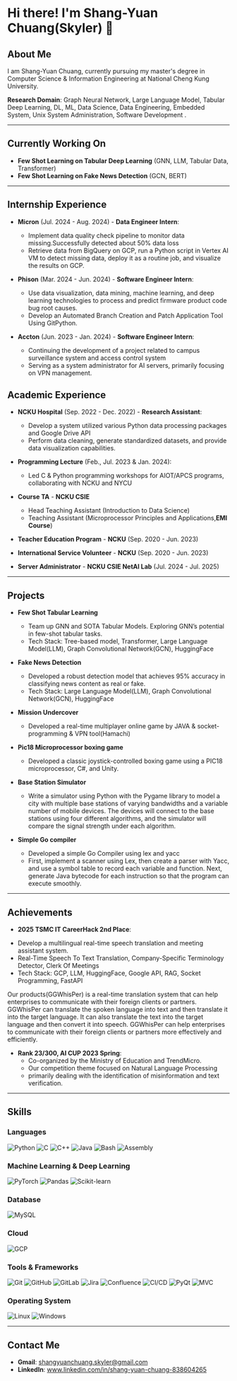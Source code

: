 # Hi there! I'm Shang-Yuan Chuang(Skyler) 👋

## About Me
I am Shang-Yuan Chuang, currently pursuing my master's degree in Computer Science & Information Engineering at National Cheng Kung University.

**Research Domain**: Graph Neural Network, Large Language Model, Tabular Deep Learning, DL, ML, Data Science, Data Engineering, Embedded System, Unix System Administration, Software Development
.

---

## Currently Working On
- **Few Shot Learning on Tabular Deep Learning** (GNN, LLM, Tabular Data, Transformer)
- **Few Shot Learning on Fake News Detection** (GCN, BERT)

---

## Internship Experience
- **Micron** (Jul. 2024 - Aug. 2024) - **Data Engineer Intern**:
  * Implement data quality check pipeline to monitor data missing.Successfully detected about 50% data loss
  * Retrieve data from BigQuery on GCP, run a Python script in Vertex AI VM to detect missing data, deploy it as a routine job, and visualize the results on GCP.


- **Phison** (Mar. 2024 - Jun. 2024) - **Software Engineer Intern**:
  * Use data visualization, data mining, machine learning, and deep learning technologies to process and predict firmware product code bug root causes.
  * Develop an Automated Branch Creation and Patch Application Tool Using GitPython.

- **Accton** (Jun. 2023 - Jan. 2024) - **Software Engineer Intern**:
  * Continuing the development of a project related to campus surveillance system and access control system
  * Serving as a system administrator for AI servers, primarily focusing on VPN management.




## Academic Experience
- **NCKU Hospital** (Sep. 2022 - Dec. 2022) - **Research Assistant**:
  * Develop a system utilized various Python data processing packages and Google Drive API
  * Perform data cleaning, generate standardized datasets, and provide data visualization capabilities.
  
- **Programming Lecture** (Feb., Jul. 2023 & Jan. 2024):
  * Led C & Python programming workshops for AIOT/APCS programs, collaborating with NCKU and NYCU

- **Course TA** - **NCKU CSIE**
  * Head Teaching Assistant (Introduction to Data Science)
  * Teaching Assistant (Microprocessor Principles and Applications,**EMI Course**)

- **Teacher Education Program** - **NCKU** (Sep. 2020 - Jun. 2023)
- **International Service Volunteer** - **NCKU** (Sep. 2020 - Jun. 2023)
- **Server Administrator** - **NCKU CSIE NetAI Lab** (Jul. 2024 - Jul. 2025)
---

## Projects
- **Few Shot Tabular Learning**
  * Team up GNN and SOTA Tabular Models. Exploring GNN’s potential in few-shot tabular tasks.
  *  Tech Stack: Tree-based model, Transformer, Large Language Model(LLM), Graph Convolutional Network(GCN), HuggingFace

- **Fake News Detection**
  * Developed a robust detection model that achieves 95% accuracy in classifying news content as real or fake.
  * Tech Stack: Large Language Model(LLM), Graph Convolutional Network(GCN), HuggingFace

- **Mission Undercover**
  * Developed a real-time multiplayer online game by JAVA & socket-programming & VPN tool(Hamachi)

- **Pic18 Microprocessor boxing game**
  * Developed a classic joystick-controlled boxing game using a PIC18 microprocessor, C#, and Unity.

- **Base Station Simulator**
  * Write a simulator using Python with the Pygame library to model a city with multiple base stations of varying bandwidths and a variable number of mobile devices. The devices will connect to the base stations using four different algorithms, and the simulator will compare the signal strength under each algorithm.


- **Simple Go compiler**
  * Developed a simple Go Compiler using lex and yacc
  * First, implement a scanner using Lex, then create a parser with Yacc, and use a symbol table to record each variable and function. Next, generate Java bytecode for each instruction so that the program can execute smoothly.


---

## Achievements
- **2025 TSMC IT CareerHack 2nd Place**:
 * Develop a multilingual real-time speech translation and meeting assistant system.
 * Real-Time Speech To Text Translation, Company-Specific Terminology Detector, Clerk Of Meetings
 * Tech Stack: GCP, LLM, HuggingFace, Google API, RAG, Socket Programming, FastAPI

Our products(GGWhisPer) is a real-time translation system that can help enterprises to communicate with their foreign clients or partners. GGWhisPer can translate the spoken language into text and then translate it into the target language. It can also translate the text into the target language and then convert it into speech. GGWhisPer can help enterprises to communicate with their foreign clients or partners more effectively and efficiently.
- **Rank 23/300, AI CUP 2023 Spring**:
  * Co-organized by the Ministry of Education and TrendMicro.
  * Our competition theme focused on Natural Language Processing
  * primarily dealing with the identification of misinformation and text verification.


---

## Skills

### Languages
![Python](https://img.shields.io/badge/Python-3776AB?style=flat&logo=python&logoColor=white)
![C](https://img.shields.io/badge/C-A8B9CC?style=flat&logo=c&logoColor=white)
![C++](https://img.shields.io/badge/C++-00599C?style=flat&logo=c%2B%2B&logoColor=white)
![Java](https://img.shields.io/badge/Java-007396?style=flat&logo=java&logoColor=white)
![Bash](https://img.shields.io/badge/Bash-4EAA25?style=flat&logo=gnu-bash&logoColor=white)
![Assembly](https://img.shields.io/badge/Assembly-525252?style=flat&logoColor=white)

### Machine Learning & Deep Learning
![PyTorch](https://img.shields.io/badge/PyTorch-EE4C2C?style=flat&logo=pytorch&logoColor=white)
![Pandas](https://img.shields.io/badge/Pandas-150458?style=flat&logo=pandas&logoColor=white)
![Scikit-learn](https://img.shields.io/badge/Scikit--learn-F7931E?style=flat&logo=scikit-learn&logoColor=white)

### Database
![MySQL](https://img.shields.io/badge/MySQL-4479A1?style=flat&logo=mysql&logoColor=white)

### Cloud
![GCP](https://img.shields.io/badge/Google%20Cloud-4285F4?style=flat&logo=google-cloud&logoColor=white)

### Tools & Frameworks
![Git](https://img.shields.io/badge/Git-F05032?style=flat&logo=git&logoColor=white)
![GitHub](https://img.shields.io/badge/GitHub-181717?style=flat&logo=github&logoColor=white)
![GitLab](https://img.shields.io/badge/GitLab-FC6D26?style=flat&logo=gitlab&logoColor=white)
![Jira](https://img.shields.io/badge/Jira-0052CC?style=flat&logo=jira&logoColor=white)
![Confluence](https://img.shields.io/badge/Confluence-172B4D?style=flat&logo=confluence&logoColor=white)
![CI/CD](https://img.shields.io/badge/CI%2FCD-2496ED?style=flat&logo=github-actions&logoColor=white)
![PyQt](https://img.shields.io/badge/PyQt-41CD52?style=flat&logo=qt&logoColor=white)
![MVC](https://img.shields.io/badge/MVC-008080?style=flat)

### Operating System
![Linux](https://img.shields.io/badge/Linux-FCC624?style=flat&logo=linux&logoColor=black)
![Windows](https://img.shields.io/badge/Windows-0078D6?style=flat&logo=windows&logoColor=white)

---

## Contact Me
- **Gmail**: shangyuanchuang.skyler@gmail.com
- **LinkedIn**: www.linkedin.com/in/shang-yuan-chuang-838604265
